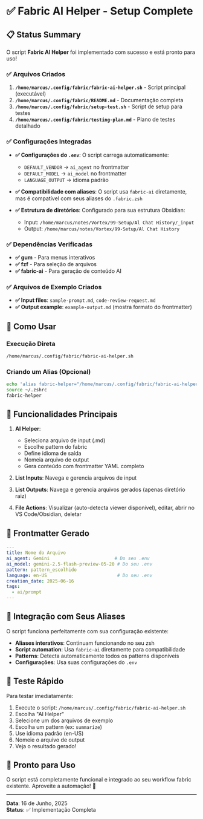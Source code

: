 # ✅ Fabric AI Helper - Setup Complete

## 📋 Status Summary

O script **Fabric AI Helper** foi implementado com sucesso e está pronto para uso!

### ✅ Arquivos Criados

1. **`/home/marcus/.config/fabric/fabric-ai-helper.sh`** - Script principal (executável)
2. **`/home/marcus/.config/fabric/README.md`** - Documentação completa
3. **`/home/marcus/.config/fabric/setup-test.sh`** - Script de setup para testes
4. **`/home/marcus/.config/fabric/testing-plan.md`** - Plano de testes detalhado

### ✅ Configurações Integradas

- **✅ Configurações do `.env`**: O script carrega automaticamente:
  - `DEFAULT_VENDOR` → `ai_agent` no frontmatter
  - `DEFAULT_MODEL` → `ai_model` no frontmatter  
  - `LANGUAGE_OUTPUT` → idioma padrão
  
- **✅ Compatibilidade com aliases**: O script usa `fabric-ai` diretamente, mas é compatível com seus aliases do `.fabric.zsh`

- **✅ Estrutura de diretórios**: Configurado para sua estrutura Obsidian:
  - Input: `/home/marcus/notes/Vortex/99-Setup/Al Chat History/_input`
  - Output: `/home/marcus/notes/Vortex/99-Setup/Al Chat History`

### ✅ Dependências Verificadas

- **✅ gum** - Para menus interativos
- **✅ fzf** - Para seleção de arquivos
- **✅ fabric-ai** - Para geração de conteúdo AI

### ✅ Arquivos de Exemplo Criados

- **✅ Input files**: `sample-prompt.md`, `code-review-request.md`
- **✅ Output example**: `example-output.md` (mostra formato do frontmatter)

## 🚀 Como Usar

### Execução Direta

```bash
/home/marcus/.config/fabric/fabric-ai-helper.sh
```

### Criando um Alias (Opcional)

```bash
echo 'alias fabric-helper="/home/marcus/.config/fabric/fabric-ai-helper.sh"' >> ~/.zshrc
source ~/.zshrc
fabric-helper
```

## 🎯 Funcionalidades Principais

1. **AI Helper**:
   - Seleciona arquivo de input (.md)
   - Escolhe pattern do fabric
   - Define idioma de saída
   - Nomeia arquivo de output
   - Gera conteúdo com frontmatter YAML completo

2. **List Inputs**: Navega e gerencia arquivos de input
3. **List Outputs**: Navega e gerencia arquivos gerados (apenas diretório raiz)
4. **File Actions**: Visualizar (auto-detecta viewer disponível), editar, abrir no VS Code/Obsidian, deletar

## 📝 Frontmatter Gerado

```yaml
---
title: Nome do Arquivo
ai_agent: Gemini                        # Do seu .env
ai_model: gemini-2.5-flash-preview-05-20 # Do seu .env  
pattern: pattern_escolhido
language: en-US                          # Do seu .env
creation_date: 2025-06-16
tags:
  - ai/prompt
---
```

## 🔧 Integração com Seus Aliases

O script funciona perfeitamente com sua configuração existente:

- **Aliases interativos**: Continuam funcionando no seu zsh
- **Script automation**: Usa `fabric-ai` diretamente para compatibilidade
- **Patterns**: Detecta automaticamente todos os patterns disponíveis
- **Configurações**: Usa suas configurações do `.env`

## 🧪 Teste Rápido

Para testar imediatamente:

1. Execute o script: `/home/marcus/.config/fabric/fabric-ai-helper.sh`
2. Escolha "AI Helper"
3. Selecione um dos arquivos de exemplo
4. Escolha um pattern (ex: `summarize`)
5. Use idioma padrão (en-US)
6. Nomeie o arquivo de output
7. Veja o resultado gerado!

## 🎉 Pronto para Uso

O script está completamente funcional e integrado ao seu workflow fabric existente. Aproveite a automação! 🚀

---
**Data**: 16 de Junho, 2025  
**Status**: ✅ Implementação Completa
